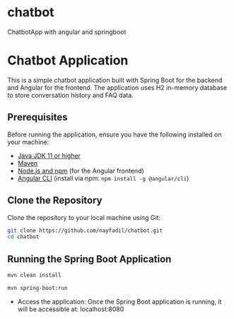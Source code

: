 # chatbot
ChatbotApp with angular and springboot

# Chatbot Application

This is a simple chatbot application built with Spring Boot for the backend and Angular for the frontend. The application uses H2 in-memory database to store conversation history and FAQ data.

## Prerequisites

Before running the application, ensure you have the following installed on your machine:

- [Java JDK 11 or higher](https://www.oracle.com/java/technologies/javase-jdk11-downloads.html)
- [Maven](https://maven.apache.org/install.html)
- [Node.js and npm](https://nodejs.org/en/download/) (for the Angular frontend)
- [Angular CLI](https://angular.io/cli) (install via npm: `npm install -g @angular/cli`)

## Clone the Repository

Clone the repository to your local machine using Git:

```bash
git clone https://github.com/nayfadil/chatbot.git
cd chatbot
```

## Running the Spring Boot Application

```bash
mvn clean install

mvn spring-boot:run
```

- Access the application: Once the Spring Boot application is running, it will be accessible at: localhost:8080
